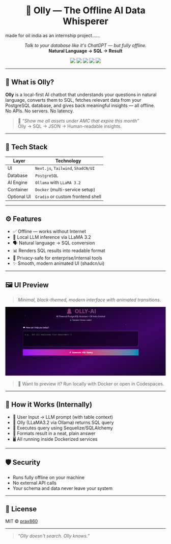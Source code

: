 
<h1 align="center">🤖 Olly — The Offline AI Data Whisperer</h1>
<p aligh="center">made for oil india as an internship project......</p>

<p align="center">
  <i>Talk to your database like it's ChatGPT — but fully offline.</i><br/>
  <strong>Natural Language → SQL → Result</strong>
</p>

<p align="center">
  <img src="https://img.shields.io/badge/status-active-brightgreen?style=flat-square"/>
  <img src="https://img.shields.io/badge/built%20with-Next.js-blue?style=flat-square"/>
  <img src="https://img.shields.io/badge/AI-Ollama%20%2B%20LLaMA3.2-red?style=flat-square"/>
  <img src="https://img.shields.io/badge/db-PostgreSQL-informational?style=flat-square"/>
  <img src="https://img.shields.io/badge/UI-shadcn%2Fui-purple?style=flat-square"/>
</p>

---

## 🧠 What is Olly?

**Olly** is a local-first AI chatbot that understands your questions in natural language, converts them to SQL, fetches relevant data from your PostgreSQL database, and gives back meaningful insights — all offline.  
No APIs. No servers. No latency.

> 💬 _“Show me all assets under AMC that expire this month”_  
> Olly → SQL → JSON → Human-readable insights.

---

## 🚀 Tech Stack

| Layer       | Technology                          |
|-------------|--------------------------------------|
| UI          | `Next.js`, `Tailwind`, `ShadCN/UI`  |
| Database    | `PostgreSQL`                        |
| AI Engine   | `Ollama` with `LLaMA 3.2`            |
| Container   | `Docker` (multi-service setup)      |
| Optional UI | `Gradio` or custom frontend shell   |

---

## ⚙️ Features

- ✅ Offline — works without Internet
- 🧠 Local LLM inference via LLaMA 3.2
- 🗣️ Natural language → SQL conversion
- 📊 Renders SQL results into readable format
- 🔐 Privacy-safe for enterprise/internal tools
- ✨ Smooth, modern animated UI (shadcn/ui)

---


## 🖼 UI Preview

> *Minimal, black-themed, modern interface with animated transitions.*

<p align="center">
  <img src="./photo.jpeg" alt="UI Screenshot" width="800"/>
</p>

> 🎨 Want to preview it? Run locally with Docker or open in Codespaces.

---

## 🧪 How it Works (Internally)

* 💬 User Input → LLM prompt (with table context)
* 📄 Olly (LLaMA3.2 via Ollama) returns SQL query
* 🧵 Executes query using Sequelize/SQLAlchemy
* 🔄 Formats result in a neat, plain answer
* 🖥️ All running inside Dockerized services

---

## 🛡 Security

* Runs fully offline on your machine
* No external API calls
* Your schema and data never leave your system

---

## 📝 License

MIT © [prax860](https://github.com/prax860)

---

> *“Olly doesn't search. Olly *knows*.”*

